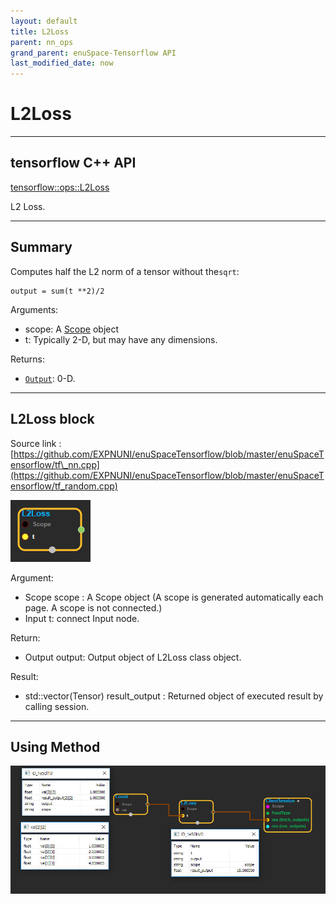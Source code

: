 ```yaml
--- 
layout: default 
title: L2Loss 
parent: nn_ops 
grand_parent: enuSpace-Tensorflow API 
last_modified_date: now 
--- 
```


# L2Loss

---

## tensorflow C++ API

[tensorflow::ops::L2Loss](https://www.tensorflow.org/api_docs/cc/class/tensorflow/ops/l2-loss)

L2 Loss.

---

## Summary

Computes half the L2 norm of a tensor without the`sqrt`:

```
output = sum(t **2)/2
```

Arguments:

* scope: A [Scope](https://www.tensorflow.org/api_docs/cc/class/tensorflow/scope.html#classtensorflow_1_1_scope) object
* t: Typically 2-D, but may have any dimensions.

Returns:

* [`Output`](https://www.tensorflow.org/api_docs/cc/class/tensorflow/output.html#classtensorflow_1_1_output): 0-D.

---

## L2Loss block

Source link : [https://github.com/EXPNUNI/enuSpaceTensorflow/blob/master/enuSpaceTensorflow/tf\_nn.cpp](https://github.com/EXPNUNI/enuSpaceTensorflow/blob/master/enuSpaceTensorflow/tf_random.cpp)

![](./assets/nn-ops/L2Loss1.jpg)

Argument:

* Scope scope : A Scope object \(A scope is generated automatically each page. A scope is not connected.\)
* Input t: connect  Input node.

Return:

* Output output: Output object of L2Loss class object.

Result:

* std::vector\(Tensor\) result\_output  : Returned object of executed result by calling session.

---

## Using Method

![](./assets/nn-ops/L2Loss2.jpg)

